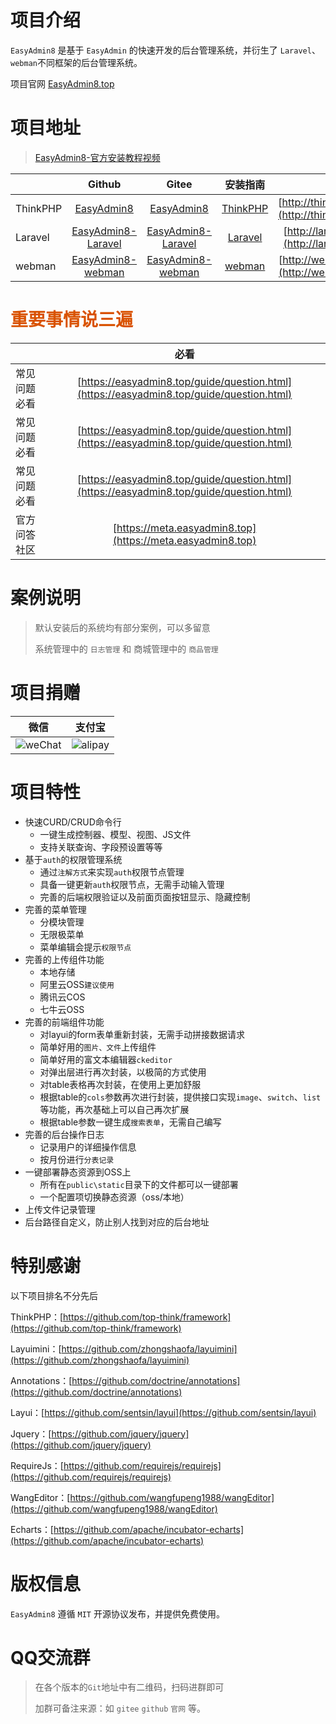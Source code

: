 # 项目介绍

`EasyAdmin8` 是基于 `EasyAdmin` 的快速开发的后台管理系统，并衍生了 `Laravel`、`webman`不同框架的后台管理系统。

项目官网 [EasyAdmin8.top](https://EasyAdmin8.top)

# 项目地址

> [EasyAdmin8-官方安装教程视频](https://www.bilibili.com/video/BV1iiyZY6Enf)

|          |                                 Github                                 |                                 Gitee                                 |                          安装指南                          |                                     演示地址                                     |
|----------|:----------------------------------------------------------------------:|:---------------------------------------------------------------------:|:------------------------------------------------------:|:----------------------------------------------------------------------------:|
| ThinkPHP |         [EasyAdmin8](https://github.com/EasyAdmin8/EasyAdmin8)         |         [EasyAdmin8](https://gitee.com/EasyAdmin8/EasyAdmin8)         | [ThinkPHP](https://easyadmin8.top/guide/thinkphp.html) | [http://thinkphp.easyadmin8.top/admin](http://thinkphp.easyadmin8.top/admin) |
| Laravel  | [EasyAdmin8-Laravel](https://github.com/EasyAdmin8/EasyAdmin8-Laravel) | [EasyAdmin8-Laravel](https://gitee.com/EasyAdmin8/EasyAdmin8-Laravel) |  [Laravel](https://easyadmin8.top/guide/laravel.html)  |  [http://laravel.easyadmin8.top/admin](http://laravel.easyadmin8.top/admin)  |
| webman   |  [EasyAdmin8-webman](https://github.com/EasyAdmin8/EasyAdmin8-webman)  |  [EasyAdmin8-webman](https://gitee.com/EasyAdmin8/EasyAdmin8-webman)  |   [webman](https://easyadmin8.top/guide/webman.html)   |   [http://webman.easyadmin8.top/admin](http://webman.easyadmin8.top/admin)   |

# **<font color="#d95200"> 重要事情说三遍 </font>**

|        |                                          **必看**                                          | 
|--------|:----------------------------------------------------------------------------------------:|
| 常见问题必看 | [https://easyadmin8.top/guide/question.html](https://easyadmin8.top/guide/question.html) |
| 常见问题必看 | [https://easyadmin8.top/guide/question.html](https://easyadmin8.top/guide/question.html) |
| 常见问题必看 | [https://easyadmin8.top/guide/question.html](https://easyadmin8.top/guide/question.html) |
| 官方问答社区 |                [https://meta.easyadmin8.top](https://meta.easyadmin8.top)                |

# 案例说明

> 默认安装后的系统均有部分案例，可以多留意
>
> 系统管理中的 `日志管理` 和 商城管理中的 `商品管理`

# 项目捐赠

| 微信                                       | 支付宝                                   |
  |------------------------------------------|---------------------------------------|
| ![weChat](/assets/images/wechat_pay.png) | ![alipay](/assets/images/ali_pay.png) |

# 项目特性

* 快速CURD/CRUD命令行
    * 一键生成控制器、模型、视图、JS文件
    * 支持关联查询、字段预设置等等
* 基于`auth`的权限管理系统
    * 通过`注解方式`来实现`auth`权限节点管理
    * 具备一键更新`auth`权限节点，无需手动输入管理
    * 完善的后端权限验证以及前面页面按钮显示、隐藏控制
* 完善的菜单管理
    * 分模块管理
    * 无限极菜单
    * 菜单编辑会提示`权限节点`
* 完善的上传组件功能
    * 本地存储
    * 阿里云OSS`建议使用`
    * 腾讯云COS
    * 七牛云OSS
* 完善的前端组件功能
    * 对layui的form表单重新封装，无需手动拼接数据请求
    * 简单好用的`图片、文件`上传组件
    * 简单好用的富文本编辑器`ckeditor`
    * 对弹出层进行再次封装，以极简的方式使用
    * 对table表格再次封装，在使用上更加舒服
    * 根据table的`cols`参数再次进行封装，提供接口实现`image`、`switch`、`list`等功能，再次基础上可以自己再次扩展
    * 根据table参数一键生成`搜索表单`，无需自己编写
* 完善的后台操作日志
    * 记录用户的详细操作信息
    * 按月份进行`分表记录`
* 一键部署静态资源到OSS上
    * 所有在`public\static`目录下的文件都可以一键部署
    * 一个配置项切换静态资源（oss/本地）
* 上传文件记录管理
* 后台路径自定义，防止别人找到对应的后台地址

# 特别感谢

以下项目排名不分先后

ThinkPHP：[https://github.com/top-think/framework](https://github.com/top-think/framework)

Layuimini：[https://github.com/zhongshaofa/layuimini](https://github.com/zhongshaofa/layuimini)

Annotations：[https://github.com/doctrine/annotations](https://github.com/doctrine/annotations)

Layui：[https://github.com/sentsin/layui](https://github.com/sentsin/layui)

Jquery：[https://github.com/jquery/jquery](https://github.com/jquery/jquery)

RequireJs：[https://github.com/requirejs/requirejs](https://github.com/requirejs/requirejs)

WangEditor：[https://github.com/wangfupeng1988/wangEditor](https://github.com/wangfupeng1988/wangEditor)

Echarts：[https://github.com/apache/incubator-echarts](https://github.com/apache/incubator-echarts)

# 版权信息

`EasyAdmin8` 遵循 `MIT` 开源协议发布，并提供免费使用。

# QQ交流群

> 在各个版本的`Git`地址中有二维码，扫码进群即可
>
> 加群可备注来源：如 `gitee` `github` `官网` 等。